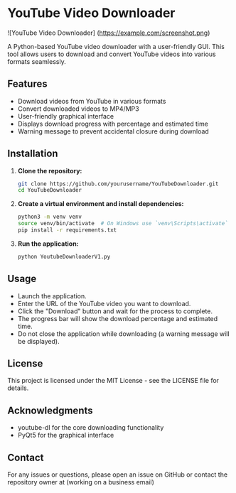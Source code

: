 # YouTube Video Downloader

![YouTube Video Downloader] (https://example.com/screenshot.png)

A Python-based YouTube video downloader with a user-friendly GUI. This tool allows users to download and convert YouTube videos into various formats seamlessly.

## Features

- Download videos from YouTube in various formats
- Convert downloaded videos to MP4/MP3
- User-friendly graphical interface
- Displays download progress with percentage and estimated time
- Warning message to prevent accidental closure during download

## Installation

1. **Clone the repository:**
   ```sh
   git clone https://github.com/yourusername/YouTubeDownloader.git
   cd YouTubeDownloader
   
2. **Create a virtual environment and install dependencies:**
   ```sh
   python3 -m venv venv
   source venv/bin/activate  # On Windows use `venv\Scripts\activate`
   pip install -r requirements.txt
   
4. **Run the application:**
   ```sh
   python YoutubeDownloaderV1.py

## Usage

- Launch the application.
- Enter the URL of the YouTube video you want to download.
- Click the "Download" button and wait for the process to complete.
- The progress bar will show the download percentage and estimated time.
- Do not close the application while downloading (a warning message will be displayed).

## License
  This project is licensed under the MIT License - see the LICENSE file for details.

## Acknowledgments
- youtube-dl for the core downloading functionality
- PyQt5 for the graphical interface

## Contact
For any issues or questions, please open an issue on GitHub or contact the repository owner at (working on a business email)
